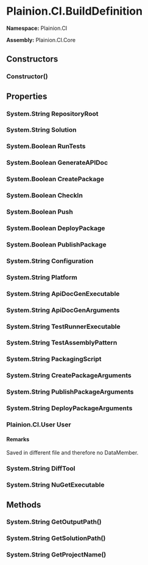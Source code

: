 
# Plainion.CI.BuildDefinition

**Namespace:** Plainion.CI

**Assembly:** Plainion.CI.Core


## Constructors

### Constructor()


## Properties

### System.String RepositoryRoot

### System.String Solution

### System.Boolean RunTests

### System.Boolean GenerateAPIDoc

### System.Boolean CreatePackage

### System.Boolean CheckIn

### System.Boolean Push

### System.Boolean DeployPackage

### System.Boolean PublishPackage

### System.String Configuration

### System.String Platform

### System.String ApiDocGenExecutable

### System.String ApiDocGenArguments

### System.String TestRunnerExecutable

### System.String TestAssemblyPattern

### System.String PackagingScript

### System.String CreatePackageArguments

### System.String PublishPackageArguments

### System.String DeployPackageArguments

### Plainion.CI.User User

#### Remarks

Saved in different file and therefore no DataMember.

### System.String DiffTool

### System.String NuGetExecutable


## Methods

### System.String GetOutputPath()

### System.String GetSolutionPath()

### System.String GetProjectName()
